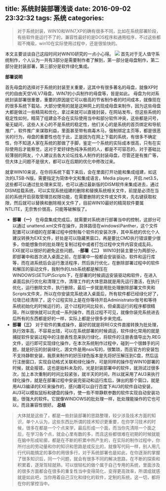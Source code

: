 title: 系统封装部署浅谈
date: 2016-09-02 23:32:32
tags: 系统
categories:
---
>对于系统封装，WIN10和WIN7,XP的确有很多不同，比如在系统部署阶段，有些软件是运行不了的，兼容性最好的是DOS程序和通用程序，不过这些都瑕不掩瑜，win10在实际使用过程中，还是很愉快的。

本文主要谈谈自己这段时间对WIN10研究的一点小心得。
![](http://7xr8tf.com1.z0.glb.clouddn.com/03832_blandfordroad_1366x768.jpg)
首先对于无人值守系统制作，个人认为一共有3部分是需要制作者了解到，第一部分是母盘制作，第二部分是封装部署，第三部分是软件绿化集成。
<!--more-->

**部署说明**

首先母盘的选择对于系统的封装至关重要，这其中有很多著名的母盘，就像XP时代的自由天空V6,V7母盘，WIN7的小兵制作的母盘等，皆是如此。
母盘为何对系统封装部署很重要，重要的原因是它可以极高的节省制作者的时间成本，就像现在的很多系统下载站，大部分使用的就是这种网上的现成母盘来制作，因为这些母盘大都是做过一些精简和优化，拿过来就可以直接封装，在网站发布，但这些系统的稳定性如何，精简了组建会不会在实际使用当中和部分软件冲突，这些都是问号，毫无疑问，这些人关心的不是系统的稳定性，他们关心的是系统的首页绑定和导航推广，软件推广来谋取利益，里面甚至带有病毒木马，强制绑定主页等，都是很恶劣的行为，母盘的重要性也在于此，正是因为在网上下载的系统，有很多不确定性，你不知道人家在系统的那做了手脚，鉴定一个系统的实际成本很高，只有在实际使用后才能察觉，这对于爱好绿色纯净系统的人，都是不可容忍的，对于基础比较薄弱的网友，个人建议去各大论坛找名人制作的封装母盘，尽管还是有推广等，但大体上问题不是很大，都可以在后期的优化中修改过来。 

 就拿WIN10来说，在你将系统下载下来后，会在里面打开功能和集成组建，如这次的LTSB-N版，需要指定为简体中文和集成语言，Media player，开启.net3.5，这些都可以通过批处理来实现，也可以通过最新版的DISM软件来集成进去，通过DISM挂载系统，可以实现系统组建的删除和替换系统相关文件，前提是必须在当前的系统开启获取管理员权限功能，在需要删除的文件或文件夹，先右键获取权限，然后就可以替换和删除相关文件了，目前WIN10最好的精简软件要属NTLITE，无奈售价很高，只能等破解版了。 
- **部署（一）**
 在母盘集成完成后，就需要对系统进行部署当中的控制，这部分可以通过 unattend.xml文件在操作，具体路径在windows\Panther，这个文件配置可以详细的在部署过程中控制每个软件的安装次序，其中系统的优化个人建议转换为EXE文件，好处是可以隐藏黑窗口，再是要比CMD执行错误要少很多，你能想象你的批处理在复制过程中或者打包过程中文件内容变成乱码，EXE就可以很好的避免这些问题。 
-**部署（二）**
 WIN10封装主要分为两部分，即部署中和首次进入桌面之前，在部署中一般都会安装驱动，软件和运行库等，而在进系统后会运行激活程序，然后执行优化，在删除部署过程中的软件和解压的驱动文件，我制作的Ltsb系统都是解压在WINDOWS\SETUP\Scripts下，在部署的时候调运安装驱动和软件，在进入桌面后执行优化和清理工作，清理工作的大体思路就是用先运行激活，在执行优化，运行删除文件，执行删除，最后一步就是用批处理删除部署文件夹和Scripts文件夹，所以在你安装完系统进入桌面后，所有软件都已经绿化好了，垃圾已经清除了，这个过程实际上是在你等待开启Administrator账号和等待系统初始化的时候运行的，这个过程时间比较长，但桌面运行的程序都很精简，所以很快就可以完成一系列操作，而且过程不可见，就像你装完系统进去后所有的东西都是好的一样，实际上都是分很多步来完成。 
- **部署（三）**
 对于软件的集成操作，最好的就是将REG文件直接转换为批处理，执行效率高，不容易出错，可以在系统部署的时候调运，软件绿化常用的就是捕捉软件安装过程中的注册表性息来执行绿化，将软件的注册表值导出为.REG文件，运行即可实现绿化操作，在本次系统制作过程中，碰到一个很棘手的问题，就是好压的封装绿化，源文件是用nsis写的，很繁琐，而且官方的安装包不支持静默安装，我原来制作的好压绿色版本是先将好压解压到C盘，然后运行注册窗口，实现自动格式关联和绿化操作，可是同样的操作在WIN10部署的时候，就会报错，这也是始料未及的，光是封装部署中的软件，就测试过很多次，加上本次重制的时间比较紧张，就半天的时间，所以就采用了AU3来执行绿化操作，就是在部署过程中安装完驱动和运行库后，弹出的那个窗口，就是用AU3编译的EXE来操作的，感兴趣可以自行百度下AU3的软件自动安装，AU3可以模拟鼠标和键盘的操作，使一些不带静默参数的软件实现自动安装功能，很强大的软件。它就像WINDOWS的批处理一样，批处理能操作的它也可以，而且兼容性很好。 
**总结**
>大体就是这些了，都是一些封装部署的思路整理，较少涉及技术方面的知识，单个人认为，这些东西比所谓的技术知识更重要，在你学习技术的时候，很多在都是一个个点来学，最后形成一个面，而当你先清除一个面之后，在学习各个点，就会心里有数的多，而且这些都很难在初期的时候就能在脑中形成轮廓，都是在不断的积累中所产生的，在实际的制作过程中，你所付出的劳动量和你的知识和思路是成反比的，就像写代码一样，别人用几行代码能搞定的事你的用很多行，对于系统部署也是如此，在你逐渐的掌握了很多知识后，同一个问题，就会有很多不同的解决思路，在不断的探索和积累着，逐渐驾轻就熟，可以很轻松的做个属于自己专用的系统，里面涉及的很多方面都会在很多的重复性当中变得简化，变得更高效率，所谓成就感就是如此吧，当你用着自己汉化和绿化的软件，定制的系统，这一切，都将在你的掌控当中。